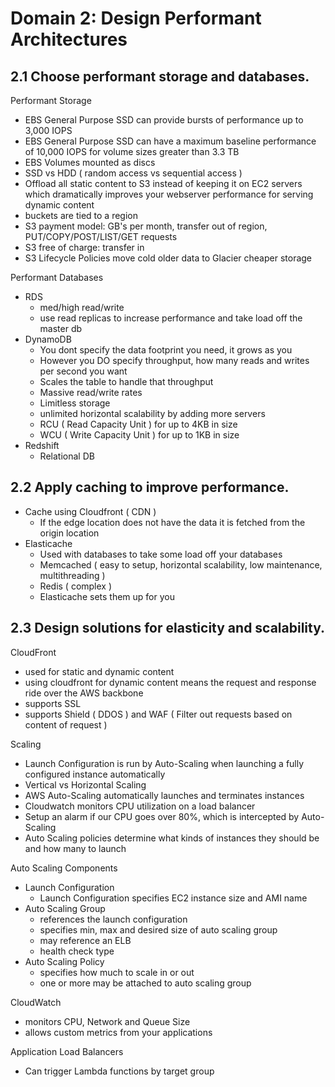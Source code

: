 # Domain 2: Design Performant Architectures

## 2.1 Choose performant storage and databases.

Performant Storage
- EBS General Purpose SSD can provide bursts of performance up to 3,000 IOPS
- EBS General Purpose SSD can have a maximum baseline performance of 10,000 IOPS for volume sizes greater than 3.3 TB
- EBS Volumes mounted as discs 
- SSD vs HDD ( random access vs sequential access )
- Offload all static content to S3 instead of keeping it on EC2 servers which dramatically improves your webserver performance for serving dynamic content
- buckets are tied to a region
- S3 payment model: GB's per month, transfer out of region, PUT/COPY/POST/LIST/GET requests
- S3 free of charge: transfer in
- S3 Lifecycle Policies move cold older data to Glacier cheaper storage

Performant Databases
- RDS
  - med/high read/write
  - use read replicas to increase performance and take load off the master db
- DynamoDB
  - You dont specify the data footprint you need, it grows as you
  - However you DO specify throughput, how many reads and writes per second you want
  - Scales the table to handle that throughput
  - Massive read/write rates
  - Limitless storage
  - unlimited horizontal scalability by adding more servers
  - RCU ( Read Capacity Unit ) for up to 4KB in size
  - WCU ( Write Capacity Unit ) for up to 1KB in size
- Redshift
  - Relational DB

## 2.2 Apply caching to improve performance.

- Cache using Cloudfront ( CDN )
  - If the edge location does not have the data it is fetched from the origin location 
- Elasticache
  - Used with databases to take some load off your databases
  - Memcached ( easy to setup, horizontal scalability, low maintenance, multithreading )
  - Redis ( complex ) 
  - Elasticache sets them up for you

## 2.3 Design solutions for elasticity and scalability.

CloudFront
- used for static and dynamic content
- using cloudfront for dynamic content means the request and response ride over the AWS backbone
- supports SSL 
- supports Shield ( DDOS ) and WAF ( Filter out requests based on content of request )

Scaling
- Launch Configuration is run by Auto-Scaling when launching a fully configured instance automatically
- Vertical vs Horizontal Scaling
- AWS Auto-Scaling automatically launches and terminates instances
- Cloudwatch monitors CPU utilization on a load balancer
- Setup an alarm if our CPU goes over 80%, which is intercepted by Auto-Scaling
- Auto Scaling policies determine what kinds of instances they should be and how many to launch

Auto Scaling Components 
- Launch Configuration
  - Launch Configuration specifies EC2 instance size and AMI name
- Auto Scaling Group
  - references the launch configuration
  - specifies min, max and desired size of auto scaling group
  - may reference an ELB
  - health check type
- Auto Scaling Policy
  - specifies how much to scale in or out
  - one or more may be attached to auto scaling group

CloudWatch
- monitors CPU, Network and Queue Size
- allows custom metrics from your applications

Application Load Balancers
- Can trigger Lambda functions by target group
